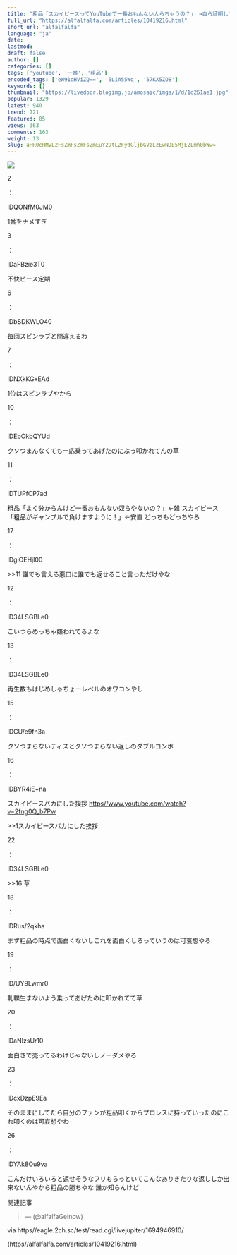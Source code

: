 ```yaml
---
title: "粗品「スカイピースってYouTubeで一番おもんない人らちゃうの？」 →自ら証明してしまう "
full_url: "https://alfalfalfa.com/articles/10419216.html"
short_url: "alfalfalfa"
language: "ja"
date: 
lastmod: 
draft: false
author: []
categories: []
tags: ['youtube', '一番', '粗品']
encoded_tags: ['eW91dHViZQ==', '5LiA55Wq', '57KX5ZOB']
keywords: []
thumbnail: "https://livedoor.blogimg.jp/amosaic/imgs/1/d/1d261ae1.jpg"
popular: 1329
latest: 940
trend: 721
featured: 85
views: 363
comments: 163
weight: 13
slug: aHR0cHMvL2FsZmFsZmFsZmEuY29tL2FydGljbGVzLzEwNDE5MjE2Lmh0bWw=
---
```


![](https://livedoor.blogimg.jp/amosaic/imgs/1/d/1d261ae1.jpg)

<div><p class='res_info'><p class='res_num'>2</p>：<p class='res_name'></p><p class='res_matome'><p class='res_id'>IDQONfM0JM0</p></p></p> <p class='res_body'>1番をナメすぎ</p> <p class='res_info'><p class='res_num'>3</p>：<p class='res_name'></p><p class='res_matome'><p class='res_id'>IDaFBzie3T0</p></p></p> <p class='res_body'>不快ピース定期</p> <p class='res_info'><p class='res_num'>6</p>：<p class='res_name'></p><p class='res_matome'><p class='res_id'>IDbSDKWLO40</p></p></p> <p class='res_body'>毎回スピンラブと間違えるわ</p> <p class='res_info'><p class='res_num'>7</p>：<p class='res_name'></p><p class='res_matome'><p class='res_id'>IDNXkKGxEAd</p></p></p> <p class='res_body'>1位はスピンラブやから</p> <p class='res_info'><p class='res_num'>10</p>：<p class='res_name'></p><p class='res_matome'><p class='res_id'>IDEbOkbQYUd</p></p></p> <p class='res_body'>クソつまんなくても一応乗ってあげたのにぶっ叩かれてんの草</p> <p class='res_info'><p class='res_num'>11</p>：<p class='res_name'></p><p class='res_matome'><p class='res_id'>IDTUPfCP7ad</p></p></p> <p class='res_body_r1'>粗品「よく分からんけど一番おもんない奴らやないの？」←雑 スカイピース「粗品がギャンブルで負けますように！」←安直 どっちもどっちやろ</p> <p class='res_info'><p class='res_num'>17</p>：<p class='res_name'></p><p class='res_matome'><p class='res_id'>IDgiOEHjl00</p></p></p> <p class='res_body_r2'>>>11 誰でも言える悪口に誰でも返せること言っただけやな</p> <p class='res_info'><p class='res_num'>12</p>：<p class='res_name'></p><p class='res_matome'><p class='res_id'>ID34LSGBLe0</p></p></p> <p class='res_body'>こいつらめっちゃ嫌われてるよな</p> <p class='res_info'><p class='res_num'>13</p>：<p class='res_name'></p><p class='res_matome'><p class='res_id'>ID34LSGBLe0</p></p></p> <p class='in_ads'></p> <p>再生数もはじめしゃちょーレベルのオワコンやし</p> <p class='res_info'><p class='res_num'>15</p>：<p class='res_name'></p><p class='res_matome'><p class='res_id'>IDCU/e9fn3a</p></p></p> <p class='res_body'>クソつまらないディスとクソつまらない返しのダブルコンボ</p> <p class='res_info'><p class='res_num'>16</p>：<p class='res_name'></p><p class='res_matome'><p class='res_id'>IDBYR4iE+na</p></p></p> スカイピースバカにした挨拶 <a href='https//www.youtube.com/watch?v=2fng0Q_b7Pw' target='_blank' rel='nofollow'>https//www.youtube.com/watch?v=2fng0Q_b7Pw</a><p>>>1スカイピースバカにした挨拶</p> <p class='res_info'><p class='res_num'>22</p>：<p class='res_name'></p><p class='res_matome'><p class='res_id'>ID34LSGBLe0</p></p></p> <p class='res_body_r2'>>>16 草</p> <p class='res_info'><p class='res_num'>18</p>：<p class='res_name'></p><p class='res_matome'><p class='res_id'>IDRus/2qkha</p></p></p> <p class='res_body'>まず粗品の時点で面白くないしこれを面白くしろっていうのは可哀想やろ</p> <p class='res_info'><p class='res_num'>19</p>：<p class='res_name'></p><p class='res_matome'><p class='res_id'>ID/UY9Lwmr0</p></p></p> <p class='res_body'>軋轢生まないよう乗ってあげたのに叩かれてて草</p> <p class='res_info'><p class='res_num'>20</p>：<p class='res_name'></p><p class='res_matome'><p class='res_id'>IDaNIzsUr10</p></p></p> <p class='res_body'>面白さで売ってるわけじゃないしノーダメやろ</p> <p class='res_info'><p class='res_num'>23</p>：<p class='res_name'></p><p class='res_matome'><p class='res_id'>IDcxDzpE9Ea</p></p></p> <p class='res_body'>そのままにしてたら自分のファンが粗品叩くからプロレスに持っていったのにこれ叩くのは可哀想やわ</p> <p class='res_info'><p class='res_num'>26</p>：<p class='res_name'></p><p class='res_matome'><p class='res_id'>IDYAk8Ou9va</p></p></p> <p class='res_body'>こんだけいろいろと返せそうなフリもらっといてこんなありきたりな返ししか出来ないんやから粗品の勝ちやな 誰か知らんけど</p> <p id='related-title'>関連記事</p> <p class='in_ads'></p><blockquote class='twitter-tweet'><p lang='und' dir='ltr'></p> — (@alfalfaGeinow) <a href='https//twitter.com/alfalfaGeinow/status/1703627915664175106/'></a></blockquote><p class='via'>via https//eagle.2ch.sc/test/read.cgi/livejupiter/1694946910/</p> </div>

(https//alfalfalfa.com/articles/10419216.html)
